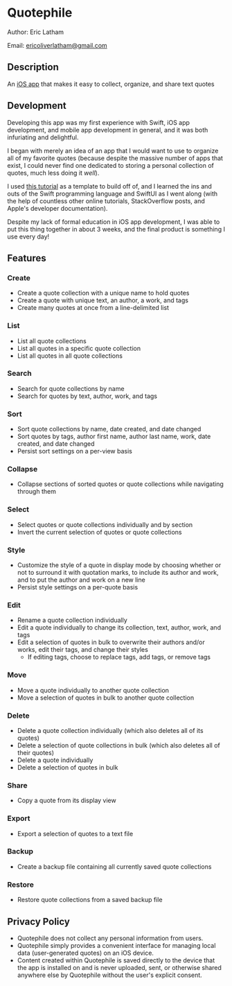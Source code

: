 # Quotephile

Author: Eric Latham

Email: ericoliverlatham@gmail.com

## Description

An [iOS app](https://apps.apple.com/us/app/quotephile/id1602992535) that makes it easy to collect, organize, and share text quotes

## Development

Developing this app was my first experience with Swift, iOS app development, and mobile app development in general, and it was both infuriating and delightful.

I began with merely an idea of an app that I would want to use to organize all of my favorite quotes (because despite the massive number of apps that exist, I could never find one dedicated to storing a personal collection of quotes, much less doing it _well_).

I used [this tutorial](https://www.raywenderlich.com/27201015-dynamic-core-data-with-swiftui-tutorial-for-ios) as a template to build off of, and I learned the ins and outs of the Swift programming language and SwiftUI as I went along (with the help of countless other online tutorials, StackOverflow posts, and Apple's developer documentation).

Despite my lack of formal education in iOS app development, I was able to put this thing together in about 3 weeks, and the final product is something I use every day!

## Features

### Create

- Create a quote collection with a unique name to hold quotes
- Create a quote with unique text, an author, a work, and tags
- Create many quotes at once from a line-delimited list

### List

- List all quote collections
- List all quotes in a specific quote collection
- List all quotes in all quote collections

### Search

- Search for quote collections by name
- Search for quotes by text, author, work, and tags

### Sort

- Sort quote collections by name, date created, and date changed
- Sort quotes by tags, author first name, author last name, work, date created, and date changed
- Persist sort settings on a per-view basis

### Collapse

- Collapse sections of sorted quotes or quote collections while navigating through them

### Select

- Select quotes or quote collections individually and by section
- Invert the current selection of quotes or quote collections

### Style

- Customize the style of a quote in display mode by choosing whether or not to surround it with quotation marks, to include its author and work, and to put the author and work on a new line
- Persist style settings on a per-quote basis

### Edit

- Rename a quote collection individually
- Edit a quote individually to change its collection, text, author, work, and tags
- Edit a selection of quotes in bulk to overwrite their authors and/or works, edit their tags, and change their styles
  - If editing tags, choose to replace tags, add tags, or remove tags

### Move

- Move a quote individually to another quote collection
- Move a selection of quotes in bulk to another quote collection

### Delete

- Delete a quote collection individually (which also deletes all of its quotes)
- Delete a selection of quote collections in bulk (which also deletes all of their quotes)
- Delete a quote individually
- Delete a selection of quotes in bulk

### Share

- Copy a quote from its display view

### Export

- Export a selection of quotes to a text file

### Backup

- Create a backup file containing all currently saved quote collections

### Restore

- Restore quote collections from a saved backup file

## Privacy Policy

- Quotephile does not collect any personal information from users.
- Quotephile simply provides a convenient interface for managing local data (user-generated quotes) on an iOS device.
- Content created within Quotephile is saved directly to the device that the app is installed on and is never uploaded, sent, or otherwise shared anywhere else by Quotephile without the user's explicit consent.
